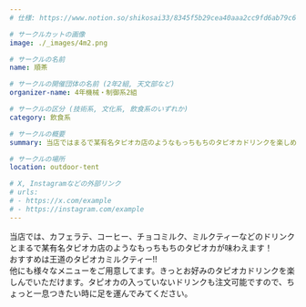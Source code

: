 ```yaml
---
# 仕様: https://www.notion.so/shikosai33/8345f5b29cea40aaa2cc9fd6ab79c6a6?pvs=4#5438a1577b604f39a67658a72f2283b8

# サークルカットの画像
image: ./_images/4m2.png

# サークルの名前
name: 順茶

# サークルの開催団体の名前 (2年2組, 天文部など)
organizer-name: 4年機械・制御系2組

# サークルの区分 (技術系, 文化系, 飲食系のいずれか)
category: 飲食系

# サークルの概要
summary: 当店ではまるで某有名タピオカ店のようなもっちもちのタピオカドリンクを楽しめます！

# サークルの場所
location: outdoor-tent

# X, Instagramなどの外部リンク
# urls:
# - https://x.com/example
# - https://instagram.com/example
---
```

当店では、カフェラテ、コーヒー、チョコミルク、ミルクティーなどのドリンクとまるで某有名タピオカ店のようなもっちもちのタピオカが味わえます！<br>
おすすめは王道のタピオカミルクティー!!<br>
他にも様々なメニューをご用意してます。きっとお好みのタピオカドリンクを楽しんでいただけます。タピオカの入っていないドリンクも注文可能ですので、ちょっと一息つきたい時に足を運んでみてください。<br>
